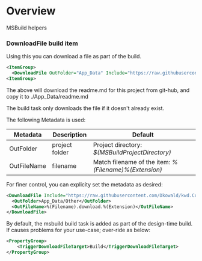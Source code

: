﻿# Overview

MSBuild helpers


### __DownloadFile__ build item

Using this you can download a file as part of the build.

```xml
<ItemGroup>
  <DownloadFile OutFolder="App_Data" Include="https://raw.githubusercontent.com/Dkowald/kwd.CoreUtil/master/Readme.md"/>
<ItemGroup>
```

The above will download the readme.md for this project from git-hub,
and copy it to ./App_Data/readme.md

The build task only downloads the file if it doesn't already exist.

The following Metadata is used:

|Metadata   |Description   |Default|
| --------- | ------------ | ---- |
|OutFolder  |project folder|Project directory: _$(MSBuildProjectDirectory)_|
|OutFileName|filename      |Match filename of the item: _%(Filename)%(Extension)_|

For finer control, you can explicity set the metadata as desired:
```xml
<DownloadFile Include="https://raw.githubusercontent.com/Dkowald/kwd.CoreUtil/master/Readme.md">
  <OutFolder>App_Data/Other</OutFolder>
  <OutFileName>%(Filename).download.%(Extension)</OutFileName>
</DownloadFile>
```

By default, the msbuild build task is added as part of the design-time build.
If causes problems for your use-case; over-ride as below:
```xml
<PropertyGroup>
	<TriggerDownloadFileTarget>Build</TriggerDownloadFileTarget>
</PropertyGroup>
```